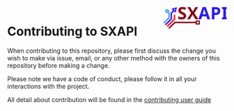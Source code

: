 <img align="right" height="50" src="https://raw.githubusercontent.com/startxfr/sxapi-core/v0.3.56-npm/docs/assets/logo.svg?sanitize=true">

# Contributing to SXAPI

When contributing to this repository, please first discuss the change you wish to make via issue,
email, or any other method with the owners of this repository before making a change. 

Please note we have a code of conduct, please follow it in all your interactions with the project.

All detail about contribution will be found in the [contributing user guide](docs/guides/5.Contribute.md)